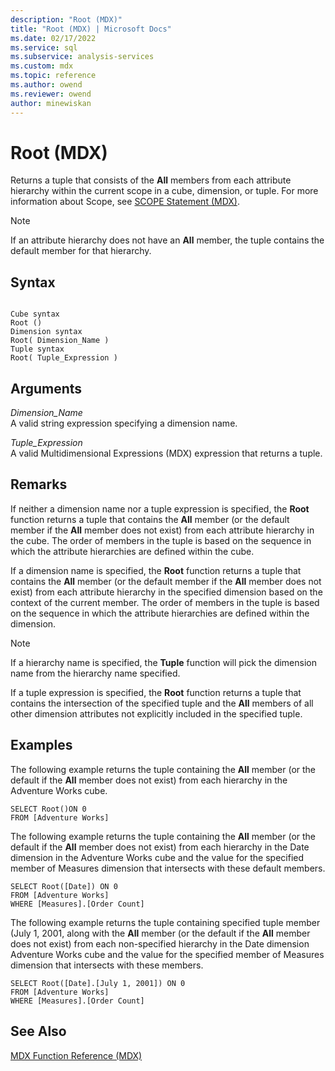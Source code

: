 ```yaml
---
description: "Root (MDX)"
title: "Root (MDX) | Microsoft Docs"
ms.date: 02/17/2022
ms.service: sql
ms.subservice: analysis-services
ms.custom: mdx
ms.topic: reference
ms.author: owend
ms.reviewer: owend
author: minewiskan
---
```

# Root (MDX)


  Returns a tuple that consists of the **All** members from each attribute hierarchy within the current scope in a cube, dimension, or tuple. For more information about Scope, see [SCOPE Statement &#40;MDX&#41;](../mdx/mdx-scripting-scope.md).  
  
> [!NOTE]  
>  If an attribute hierarchy does not have an **All** member, the tuple contains the default member for that hierarchy.  
  
## Syntax  
  
```  
  
Cube syntax  
Root ()  
Dimension syntax  
Root( Dimension_Name )  
Tuple syntax  
Root( Tuple_Expression )  
```  
  
## Arguments  
 *Dimension_Name*  
 A valid string expression specifying a dimension name.  
  
 *Tuple_Expression*  
 A valid Multidimensional Expressions (MDX) expression that returns a tuple.  
  
## Remarks  
 If neither a dimension name nor a tuple expression is specified, the **Root** function returns a tuple that contains the **All** member (or the default member if the **All** member does not exist) from each attribute hierarchy in the cube. The order of members in the tuple is based on the sequence in which the attribute hierarchies are defined within the cube.  
  
 If a dimension name is specified, the **Root** function returns a tuple that contains the **All** member (or the default member if the **All** member does not exist) from each attribute hierarchy in the specified dimension based on the context of the current member. The order of members in the tuple is based on the sequence in which the attribute hierarchies are defined within the dimension.  
  
> [!NOTE]  
>  If a hierarchy name is specified, the **Tuple** function will pick the dimension name from the hierarchy name specified.  
  
 If a tuple expression is specified, the **Root** function returns a tuple that contains the intersection of the specified tuple and the **All** members of all other dimension attributes not explicitly included in the specified tuple.  
  
## Examples  
 The following example returns the tuple containing the **All** member (or the default if the **All** member does not exist) from each hierarchy in the Adventure Works cube.  
  
```  
SELECT Root()ON 0  
FROM [Adventure Works]  
```  
  
 The following example returns the tuple containing the **All** member (or the default if the **All** member does not exist) from each hierarchy in the Date dimension in the Adventure Works cube and the value for the specified member of Measures dimension that intersects with these default members.  
  
```  
SELECT Root([Date]) ON 0  
FROM [Adventure Works]  
WHERE [Measures].[Order Count]  
```  
  
 The following example returns the tuple containing specified tuple member (July 1, 2001, along with the **All** member (or the default if the **All** member does not exist) from each non-specified hierarchy in the Date dimension Adventure Works cube and the value for the specified member of Measures dimension that intersects with these members.  
  
```  
SELECT Root([Date].[July 1, 2001]) ON 0  
FROM [Adventure Works]  
WHERE [Measures].[Order Count]  
```  
  
## See Also  
 [MDX Function Reference &#40;MDX&#41;](../mdx/mdx-function-reference-mdx.md)  
  
  
